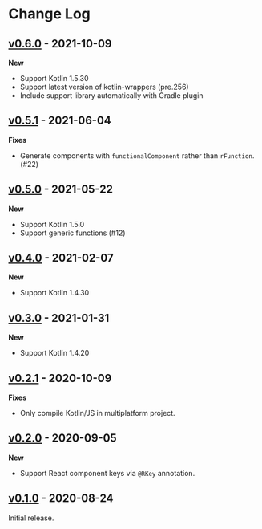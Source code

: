 Change Log
==========

## [v0.6.0] - 2021-10-09

**New**
* Support Kotlin 1.5.30
* Support latest version of kotlin-wrappers (pre.256)
* Include support library automatically with Gradle plugin

## [v0.5.1] - 2021-06-04

**Fixes**
* Generate components with `functionalComponent` rather than `rFunction`. (#22)

## [v0.5.0] - 2021-05-22

**New**
* Support Kotlin 1.5.0
* Support generic functions (#12)

## [v0.4.0] - 2021-02-07

**New**
* Support Kotlin 1.4.30

## [v0.3.0] - 2021-01-31

**New**
* Support Kotlin 1.4.20

## [v0.2.1] - 2020-10-09

**Fixes**
* Only compile Kotlin/JS in multiplatform project.

## [v0.2.0] - 2020-09-05

**New**
* Support React component keys via `@RKey` annotation.

## [v0.1.0] - 2020-08-24

Initial release.

[v0.6.0]: https://github.com/bnorm/kotlin-react-function/releases/tag/v0.6.0
[v0.5.1]: https://github.com/bnorm/kotlin-react-function/releases/tag/v0.5.1
[v0.5.0]: https://github.com/bnorm/kotlin-react-function/releases/tag/v0.5.0
[v0.4.0]: https://github.com/bnorm/kotlin-react-function/releases/tag/v0.4.0
[v0.3.0]: https://github.com/bnorm/kotlin-react-function/releases/tag/v0.3.0
[v0.2.1]: https://github.com/bnorm/kotlin-react-function/releases/tag/v0.2.1
[v0.2.0]: https://github.com/bnorm/kotlin-react-function/releases/tag/v0.2.0
[v0.1.0]: https://github.com/bnorm/kotlin-react-function/releases/tag/v0.1.0

